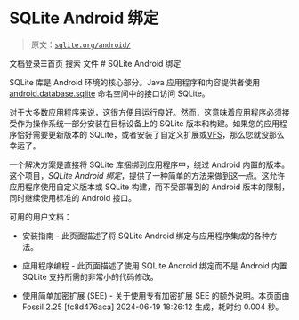 # SQLite Android 绑定

> 原文：[`sqlite.org/android/`](https://sqlite.org/android/)

文档登录☰首页 搜索 文件 # SQLite Android 绑定

SQLite 库是 Android 环境的核心部分。Java 应用程序和内容提供者使用 [android.database.sqlite](http://developer.android.com/reference/android/database/sqlite/SQLiteDatabase.html) 命名空间中的接口访问 SQLite。

对于大多数应用程序来说，这很方便且运行良好。然而，这意味着应用程序必须接受作为操作系统一部分安装在目标设备上的 SQLite 版本和构建。如果您的应用程序恰好需要更新版本的 SQLite，或者安装了自定义扩展或[VFS](http://www.sqlite.org/vfs.html)，那么您就没那么幸运了。

一个解决方案是直接将 SQLite 库捆绑到应用程序中，绕过 Android 内置的版本。这个项目，*SQLite Android 绑定*，提供了一种简单的方法来做到这一点。这允许应用程序使用自定义版本或 SQLite 构建，而不受部署到的 Android 版本的限制，同时继续使用标准的 Android 接口。

可用的用户文档：

+   安装指南 - 此页面描述了将 SQLite Android 绑定与应用程序集成的各种方法。

+   应用程序编程 - 此页面描述了使用 SQLite Android 绑定而不是 Android 内置 SQLite 支持所需的非常小的代码修改。

+   使用简单加密扩展 (SEE) - 关于使用专有加密扩展 SEE 的额外说明。本页面由 Fossil 2.25 [fc8d476aca] 2024-06-19 18:26:12 生成，耗时约 0.004 秒。
